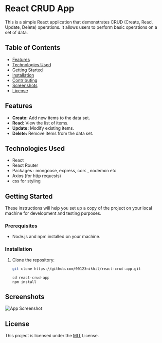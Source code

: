 # React CRUD App

This is a simple React application that demonstrates CRUD (Create, Read, Update, Delete) operations. It allows users to perform basic operations on a set of data.

## Table of Contents

- [Features](#features)
- [Technologies Used](#technologies-used)
- [Getting Started](#getting-started)
- [Installation](#installation)
- [Contributing](#contributing)
- [Screenshots](#screenshots)
- [License](#license)

## Features

- **Create:** Add new items to the data set.
- **Read:** View the list of items.
- **Update:** Modify existing items.
- **Delete:** Remove items from the data set.

## Technologies Used

- React
- React Router
- Packages : mongoose, express, cors , nodemon etc
- Axios (for http requests)
- css for styling

## Getting Started

These instructions will help you set up a copy of the project on your local machine for development and testing purposes.

### Prerequisites

- Node.js and npm installed on your machine.

### Installation

1. Clone the repository:

   ```bash
   git clone https://github.com/00123nikhil/react-crud-app.git
   ```
   ```
   cd react-crud-app
   npm install
   ```
 
## Screenshots

![App Screenshot](https://via.placeholder.com/468x300?text=App+Screenshot+Here)


## License

This project is licensed under the [MIT](LICENSE.MD) License.


